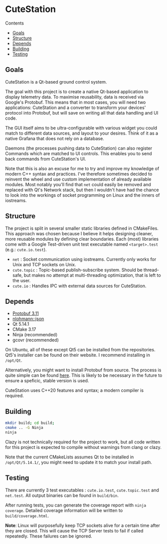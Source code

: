 # CuteStation

Contents

- [Goals](#Goals)
- [Structure](#Structure)
- [Depends](#Depends)
- [Building](#Building)
- [Testing](#Testing)

## Goals

CuteStation is a Qt-based ground control system.

The goal with this project is to create a native Qt-based application to display
telemetry data. To maximise reusability, data is received via Google's Protobuf.
This means that in most cases, you will need two applications: CuteStation and a
converter to transform your devices' protocol into Protobuf, but will save on
writing all that data handling and UI code.

The GUI itself aims to be ultra-configurable with various widget you could match
to different data sources, and layout to your desires. Think of it as a native
Grafana that does not rely on a database.

Daemons (the processes pushing data to CuteStation) can also register Commands
which are matched to UI controls. This enables you to send back commands from
CuteStation's UI.

Note that this is also an excuse for me to try and improve my knowledge of
modern C++ syntax and practices. I've therefore sometimes decided to reinvent
the wheel and use custom implementation of already available modules. Most
notably you'll find that `net` could easily be removed and replaced with Qt's
Network stack, but then I wouldn't have had the chance to look into the workings
of socket programming on Linux and the inners of iostreams.

## Structure

The project is split in several smaller static libraries defined in CMakeFiles.
This approach was chosen because I believe it helps designing cleaner, more
reusable modules by defining clear boundaries. Each (most) libraries come with
a Google Test-driven unit test executable named `<target>.test` (e.g.:
`cute.io.test`).

- `net` : Socket communication using iostreams. Currently only works for Unix
          and TCP sockets on Unix.
- `cute.topic` : Topic-based publish-subscribe system. Should be thread-safe,
                 but makes no attempt at multi-threading optimization, that is
                 left to the user.
- `cute.io` : Handles IPC with external data sources for CuteStation.

## Depends

- [Protobuf 3.11](https://github.com/protocolbuffers/protobuf/)
- [nlohmann::json](https://github.com/nlohmann/json)
- Qt 5.14.1
- CMake 3.17
- Ninja (recommended)
- gcovr (recommended)

On Ubuntu, all of these except Qt5 can be installed from the repositories. Qt5's
installer can be found on their website. I recommend installing in `/opt/Qt`.

Alternatively, you might want to install Protobuf from source. The process is
quite simple can be found [here](https://github.com/protocolbuffers/protobuf/blob/master/src/README.md).
This is likely to be necessary in the future to ensure a speficic, stable
version is used.

CuteStation uses C++20 features and syntax; a modern compiler is required.

## Building

```bash
mkdir build; cd build;
cmake .. -G Ninja
ninja
```

Clazy is not technically required for the project to work, but all code written for this project is expected to compile without warnings from clang or clazy.

Note that the current CMakeLists assumes Qt to be installed in
`/opt/Qt/5.14.1/`, you might need to update it to match your install path.

## Testing

There are currently 3 test executables : `cute.io.test`, `cute.topic.test` and
`net.test`. All output binaries can be found in `build/bin`.

After running tests, you can generate the coverage report with `ninja coverage`.
Detailed coverage information will be written to `build/coverage.html`.

**Note**: Linux will purposefully keep TCP sockets alive for a certain time
after they are closed. This will cause the TCP Server tests to fail if called
repeatedly. These failures can be ignored.
